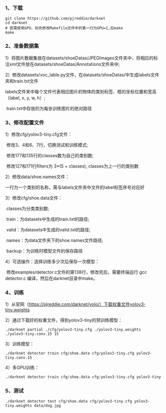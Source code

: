### 1、下载

```
git clone https://github.com/pjreddie/darknet
cd darknet
# 若需使用GPU，则先修改Makefile文件中的第一行为GPU=1,后make
make
```



### 2、准备数据集

1）将图片数据集放在datasets/shoeDatas/JPEGImages文件夹中，将相应的标注xml文件放在datasets/shoeDatas/Annotations文件夹中;

2）修改datasets/voc_lable.py文件，在datasets/shoeDatas/中生成labels文件夹和train.txt文件

​	labels文件夹中每个文件代表相应图片的物体的类别标签、框的坐标位置和宽高（label, x, y, w, h）;

​	train.txt中存放的为每张训练图片的绝对路径



### 3、修改配置文件

1）修改cfg/yolov3-tiny.cfg文件：

​		修改3、4和6、7行，切换测试和训练模式;

​		修改177和135行的classes数为自己的类别数;

​		修改127和171行filters为 3*(5 + classes), classes为上一行的类别数

2）修改data/shoe.names文件：

​		一行为一个类别的名称，需与labels文件夹中文件的label标签序号对应好

3）修改cfg/shoe.data文件：

​		classes为分类类别数;

​		train：为datasets中生成的train.txt的路径;

​		valid：为datasets中生成的valid.txt的路径;

​		names：为data文件夹下的shoe.names文件路径;

​		backup：为训练时模型文件的保存路径

4）可选操作：选择训练多少次后保存一次模型：

​		修改examples/detector.c文件的第138行，修改完后，需要终端运行 gcc detector.c 编译，然后在darknet目录中make。



### 4、训练

1）从官网（https://pjreddie.com/darknet/yolo/）下载权重文件yolov3-tiny.weights

2）通过下载好的权重文件，得到yolov3-tiny的预训练模型：

```
./darknet partial ./cfg/yolov3-tiny.cfg ./yolov3-tiny.weights ./yolov3-tiny.conv.15 15
```

3）训练模型：

```
./darknet detector train cfg/shoe.data cfg/yolov3-tiny.cfg yolov3-tiny.conv.15
```

4）多GPU训练：

```python
./darknet detector train cfg/shoe.data cfg/yolov3-tiny.cfg yolov3-tiny.conv.15 -gpus 0,1,2,3
```



### 5、测试

```
./darknet detector test cfg/shoe.data cfg/yolov3-tiny.cfg yolov3-tiny.weights data/dog.jpg
```





